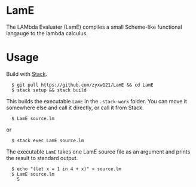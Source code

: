 # LamE
The LAMbda Evaluater (LamE) compiles a small Scheme-like functional langauge to the lambda calculus. 


# Usage
Build with [Stack](https://docs.haskellstack.org/en/stable/README/).

```
  $ git pull https://github.com/zyxw121/LamE && cd LamE
  $ stack setup && stack build  
```

This builds the executable `LamE` in the `.stack-work` folder. You can move it somewhere else and call it directly, or call it from Stack.

```
  $ LamE source.lm
```
or
```
  $ stack exec LamE source.lm
```
The executable `LamE` takes one LamE source file as an argument and prints the result to standard output.

```
  $ echo "(let x = 1 in 4 + x)" > source.lm
  $ LamE source.lm
    5
```


